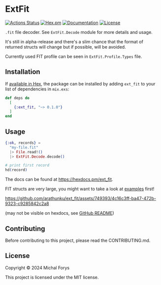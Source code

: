 # ExtFit

[![Actions Status](https://github.com/arathunku/ext_fit/actions/workflows/elixir-build-and-test.yml/badge.svg)](https://github.com/arathunku/ext_fit/actions/workflows/elixir-build-and-test.yml) 
[![Hex.pm](https://img.shields.io/hexpm/v/ext_fit.svg?style=flat)](https://hex.pm/packages/ext_fit)
[![Documentation](https://img.shields.io/badge/hex-docs-lightgreen.svg?style=flat)](https://hexdocs.pm/ext_fit)
[![License](https://img.shields.io/hexpm/l/ext_fit.svg?style=flat)](https://github.com/arathunku/ext_fit/blob/main/LICENSE.md)

<!-- @moduledoc -->

`.fit` file decoder. See `ExtFit.Decode` module for more details and usage.

It's still in alpha-release and there's a slim chance that the format of returned
structs will change but if possible, will be avoided.

Currently used FIT profile can be seen in `ExtFit.Profile.Types` file.

## Installation

If [available in Hex](https://hex.pm/docs/publish), the package can be installed
by adding `ext_fit` to your list of dependencies in `mix.exs`:

```elixir
def deps do
  [
    {:ext_fit, "~> 0.1.0"}
  ]
end
```

## Usage

```elixir
{:ok, records} =
  "my-file.fit"
  |> File.read!()
  |> ExtFit.Decode.decode()

# print first record
hd(record)
```

The docs can be found at <https://hexdocs.pm/ext_fit>.

FIT structs are very large, you might want to take a look at
[examples](https://github.com/arathunku/ext_fit/tree/main/examples) first!

https://github.com/arathunku/ext_fit/assets/749393/4c16c3ff-ba47-472b-9323-c9285842c2a8

(may not be visible on hexdocs, see [GitHub README](https://github.com/arathunku/ext_fit/tree/main?tab=readme-ov-file#usage))

## Contributing

Before contributing to this project, please read the CONTRIBUTING.md.

## License

Copyright © 2024 Michal Forys

This project is licensed under the MIT license.
